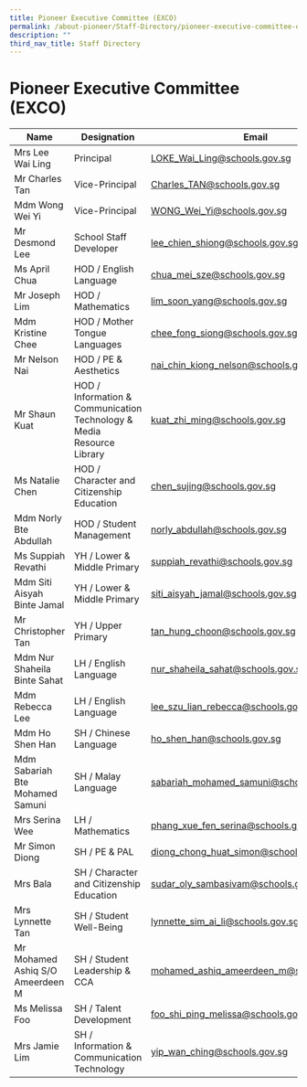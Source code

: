 ```yaml
---
title: Pioneer Executive Committee (EXCO)
permalink: /about-pioneer/Staff-Directory/pioneer-executive-committee-exco
description: ""
third_nav_title: Staff Directory
---
```

# Pioneer Executive Committee (EXCO)

| Name                             | Designation                                                           | Email                                    |
|----------------------------------|-----------------------------------------------------------------------|------------------------------------------|
| Mrs Lee Wai Ling                 | Principal                                                             | LOKE_Wai_Ling@schools.gov.sg             |
| Mr Charles Tan                   | Vice-Principal                                                        | Charles_TAN@schools.gov.sg               |
| Mdm Wong Wei Yi                  | Vice-Principal                                                        | WONG_Wei_Yi@schools.gov.sg               |
| Mr Desmond Lee                   | School Staff Developer                                                | lee_chien_shiong@schools.gov.sg          |
| Ms April Chua                    | HOD / English Language                                                | chua_mei_sze@schools.gov.sg              |
| Mr Joseph Lim                    | HOD / Mathematics                                                     | lim_soon_yang@schools.gov.sg             |
| Mdm Kristine Chee                | HOD / Mother Tongue Languages                                         | chee_fong_siong@schools.gov.sg           |
| Mr Nelson Nai                    | HOD / PE & Aesthetics                                                 | nai_chin_kiong_nelson@schools.gov.sg     |
| Mr Shaun Kuat                    | HOD / Information & Communication Technology & Media Resource Library | kuat_zhi_ming@schools.gov.sg             |
| Ms Natalie Chen                  | HOD / Character and Citizenship Education                             | chen_sujing@schools.gov.sg               |
| Mdm Norly Bte Abdullah           | HOD / Student Management                                              | norly_abdullah@schools.gov.sg            |
| Ms Suppiah Revathi               | YH / Lower & Middle Primary                                           | suppiah_revathi@schools.gov.sg           |
| Mdm Siti Aisyah Binte Jamal      | YH / Lower & Middle Primary                                           | siti_aisyah_jamal@schools.gov.sg         |
| Mr Christopher Tan               | YH / Upper Primary                                                    | tan_hung_choon@schools.gov.sg            |
| Mdm Nur Shaheila Binte Sahat     | LH / English Language                                                 | nur_shaheila_sahat@schools.gov.sg        |
| Mdm Rebecca Lee                  | LH / English Language                                                 | lee_szu_lian_rebecca@schools.gov.sg      |
| Mdm Ho Shen Han                  | SH / Chinese Language                                                 | ho_shen_han@schools.gov.sg               |
| Mdm Sabariah Bte Mohamed Samuni  | SH / Malay Language                                                   | sabariah_mohamed_samuni@schools.gov.sg   |
| Mrs Serina Wee                   | LH / Mathematics                                                      | phang_xue_fen_serina@schools.gov.sg      |
| Mr Simon Diong                   | SH / PE & PAL                                                         | diong_chong_huat_simon@schools.gov.sg    |
| Mrs Bala                         | SH / Character and Citizenship Education                              | sudar_oly_sambasivam@schools.gov.sg      |
| Mrs Lynnette Tan                 | SH / Student Well-Being                                               | lynnette_sim_ai_li@schools.gov.sg        |
| Mr Mohamed Ashiq S/O Ameerdeen M | SH / Student Leadership & CCA                                         | mohamed_ashiq_ameerdeen_m@schools.gov.sg |
| Ms Melissa Foo                   | SH / Talent Development                                               | foo_shi_ping_melissa@schools.gov.sg      |
| Mrs Jamie Lim                    | SH / Information & Communication Technology                           | yip_wan_ching@schools.gov.sg             |